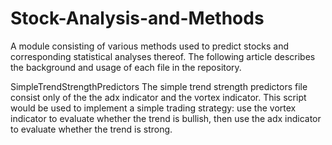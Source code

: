 # Stock-Analysis-and-Methods
A module consisting of various methods used to predict stocks and corresponding statistical analyses thereof.
The following article describes the background and usage of each file in the repository.

SimpleTrendStrengthPredictors
The simple trend strength predictors file consist only of the the adx indicator and the vortex indicator.
This script would be used to implement a simple trading strategy: use the vortex indicator to evaluate whether the trend is bullish,
then use the adx indicator to evaluate whether the trend is strong.

